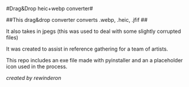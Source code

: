 #Drag&Drop heic+webp converter#

##This drag&drop converter converts .webp, .heic, .jfif ##

It also takes in jpegs (this was used to deal with some slightly corrupted files)

It was created to assist in reference gathering for a team of artists.

This repo includes an exe file made with pyinstaller and an a placeholder icon used in the process. 

*created by rewinderon* 